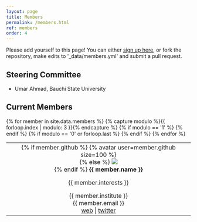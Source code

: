 ```yaml
---
layout: page
title: Members
permalink: /members.html
ref: members
order: 4
---
```


Please add yourself to this page! You can either [sign up here](../member_registration.html), or fork the repository, make edits to '_data/members.yml' and submit a pull request.

## Steering Committee

- Umar Ahmad, Bauchi State University

## Current Members

<table>
{% for member in site.data.members %}
    {% capture modulo %}{{ forloop.index | modulo: 3 }}{% endcapture %}
    {% if modulo == '1' %}
      <tr>
    {% endif %}
    <td align="center">
      {% if member.github %}
        {% avatar user=member.github size=100 %}<br>
      {% else %}
        <img src="/assets/no-github.png"><br>
      {% endif %}
      <strong>{{ member.name }}</strong>
      <p class="post-meta">{{ member.interests }}</p>
      {{ member.institute }}<br>
      {{ member.email }}<br>
      <a href="{{member.website}}">web</a> | <a href="https://twitter.com/{{member.twitter}}">twitter</a>
    </td>
    {% if modulo == '0' or forloop.last %}
      </tr>
      {% endif %}
{% endfor %}
</table>

<!---
To Add yourself to the members table:
in the data directory you need to add yourself to the members.yml file:

- github: babasaraky
  name: Umar Ahmad
  institute: Molecular Genetics Informatics, Bauchi State University
  email: babasaraki@yahoo.co.uk
-->

